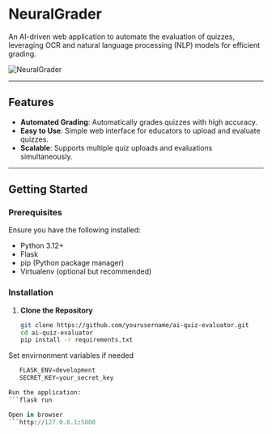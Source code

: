 # NeuralGrader
An AI-driven web application to automate the evaluation of quizzes, leveraging OCR and natural language processing (NLP) models for efficient grading.

![NeuralGrader](https://github.com/user-attachments/assets/c8ca6d61-c832-4ef9-8165-fc14a599e184)

---

## Features
- **Automated Grading**: Automatically grades quizzes with high accuracy.
- **Easy to Use**: Simple web interface for educators to upload and evaluate quizzes.
- **Scalable**: Supports multiple quiz uploads and evaluations simultaneously.

---

## Getting Started

### Prerequisites
Ensure you have the following installed:
- Python 3.12+
- Flask
- pip (Python package manager)
- Virtualenv (optional but recommended)

### Installation

1. **Clone the Repository**
   ```bash
   git clone https://github.com/yourusername/ai-quiz-evaluator.git
   cd ai-quiz-evaluator
   pip install -r requirements.txt

Set envirnonment variables if needed
   ```FLASK_APP=app.py
      FLASK_ENV=development
      SECRET_KEY=your_secret_key

Run the application:
   ```flask run

Open in browser
   ```http://127.0.0.1:5000

    

